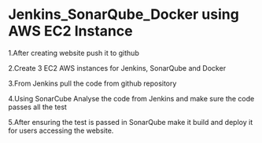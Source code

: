# Jenkins_SonarQube_Docker using AWS EC2 Instance

1.After creating website push it to github 

2.Create 3 EC2 AWS instances for Jenkins, SonarQube and Docker

3.From Jenkins pull the code from github repository

4.Using SonarCube Analyse the code from Jenkins and make sure the code passes all the test

5.After ensuring the test is passed in SonarQube make it build and deploy it for users accessing the website. 
